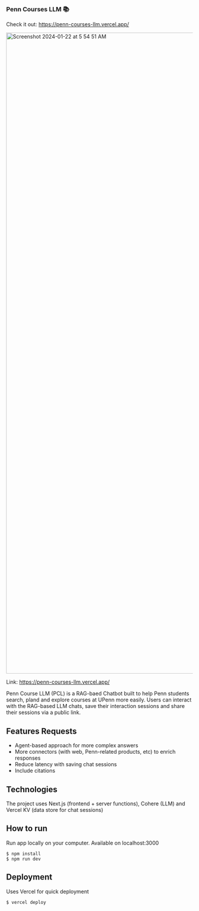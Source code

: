 ### Penn Courses LLM 📚

Check it out: https://penn-courses-llm.vercel.app/

<img width="1728" alt="Screenshot 2024-01-22 at 5 54 51 AM" src="https://github.com/trangiabach/Penn-Courses-LLM/assets/62537937/88206503-9dc5-4b1b-9d94-07524149bb27">

Link: https://penn-courses-llm.vercel.app/

Penn Course LLM (PCL) is a RAG-baed Chatbot built to help Penn students search, pland and explore courses at UPenn more easily. Users can interact with the RAG-based LLM chats, save their interaction sessions and share their sessions via a public link.


## Features Requests

- Agent-based approach for more complex answers
- More connectors (with web, Penn-related products, etc) to enrich responses
- Reduce latency with saving chat sessions
- Include citations


## Technologies

The project uses Next.js (frontend + server functions), Cohere (LLM) and Vercel KV (data store for chat sessions)

## How to run

Run app locally on your computer. Available on localhost:3000

```
$ npm install
$ npm run dev
```

## Deployment

Uses Vercel for quick deployment

```
$ vercel deploy
```

